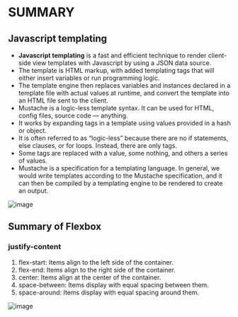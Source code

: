 # SUMMARY #

## Javascript templating ##
- **Javascript templating** is a fast and efficient technique to render client-side view templates with Javascript by using a JSON data source. 
- The template is HTML markup, with added templating tags that will either insert variables or run programming logic.
- The template engine then replaces variables and instances declared in a template file with actual values at runtime, and convert the template into an HTML file sent to the client.
- Mustache is a logic-less template syntax. It can be used for HTML, config files, source code — anything.
- It works by expanding tags in a template using values provided in a hash or object.
- It is often referred to as “logic-less” because there are no if statements, else clauses, or for loops. Instead, there are only tags. 
- Some tags are replaced with a value, some nothing, and others a series of values.
- Mustache is a specification for a templating language. In general, we would write templates according to the Mustache specification, and it can then be compiled by a templating engine to be rendered to create an output.
 
 ![image](https://miro.medium.com/max/2744/1*P9q0tkeaRY2l1JOXaVKAig.png)
 
 ## Summary of Flexbox ##
 ### justify-content ###
1. flex-start: Items align to the left side of the container.
1. flex-end: Items align to the right side of the container.
1. center: Items align at the center of the container.
1. space-between: Items display with equal spacing between them.
1. space-around: Items display with equal spacing around them.


![image](https://encrypted-tbn0.gstatic.com/images?q=tbn%3AANd9GcS3j9COBIer3rtRFAU83gjG3hwA9k8luhpv84CIsG73a_GJpfvD&usqp=CAU)
